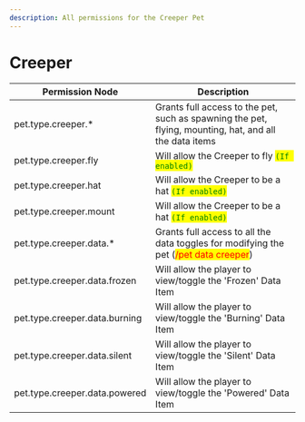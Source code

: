 ```yaml
---
description: All permissions for the Creeper Pet
---
```



# Creeper
| Permission Node | Description |
| - | - |
| pet.type.creeper.* | Grants full access to the pet, such as spawning the pet, flying, mounting, hat, and all the data items |
| pet.type.creeper.fly | Will allow the Creeper to fly <mark style="color:green;">`(If enabled)`</mark> |
| pet.type.creeper.hat | Will allow the Creeper to be a hat <mark style="color:green;">`(If enabled)`</mark> |
| pet.type.creeper.mount | Will allow the Creeper to be a hat <mark style="color:green;">`(If enabled)`</mark> |
| pet.type.creeper.data.* | Grants full access to all the data toggles for modifying the pet (<mark style="color:red;">/pet data creeper</mark>) |
| pet.type.creeper.data.frozen | Will allow the player to view/toggle the 'Frozen' Data Item |
| pet.type.creeper.data.burning | Will allow the player to view/toggle the 'Burning' Data Item |
| pet.type.creeper.data.silent | Will allow the player to view/toggle the 'Silent' Data Item |
| pet.type.creeper.data.powered | Will allow the player to view/toggle the 'Powered' Data Item |

